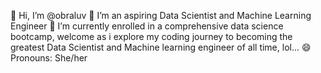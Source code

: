 👋 Hi, I’m @obraluv
👀 I’m an aspiring Data Scientist and Machine Learning Engineer
🌱 I’m currently enrolled in a comprehensive data science bootcamp, welcome as i explore my coding journey to becoming the greatest Data Scientist and Machine learning engineer of all time, lol...
😄 Pronouns: She/her

<!---
obraluv/obraluv is a ✨ special ✨ repository because its `README.md` (this file) appears on your GitHub profile.
You can click the Preview link to take a look at your changes.
--->
